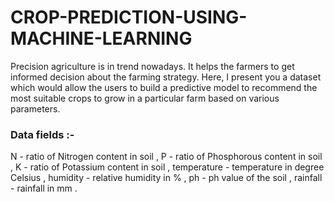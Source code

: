 # CROP-PREDICTION-USING-MACHINE-LEARNING

Precision agriculture is in trend nowadays. It helps the farmers to get informed decision about the farming strategy. Here, I present you a dataset which would allow the users to build a predictive model to recommend the most suitable crops to grow in a particular farm based on various parameters.


### Data fields :-
N - ratio of Nitrogen content in soil ,
P - ratio of Phosphorous content in soil ,
K - ratio of Potassium content in soil ,
temperature - temperature in degree Celsius ,
humidity - relative humidity in % ,
ph - ph value of the soil ,
rainfall - rainfall in mm .
